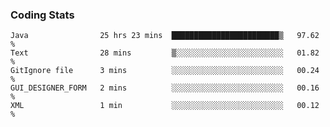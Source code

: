 
### Coding Stats
<!--START_SECTION:waka-->

```text
Java                25 hrs 23 mins  ████████████████████████▒   97.62 %
Text                28 mins         ▒░░░░░░░░░░░░░░░░░░░░░░░░   01.82 %
GitIgnore file      3 mins          ░░░░░░░░░░░░░░░░░░░░░░░░░   00.24 %
GUI_DESIGNER_FORM   2 mins          ░░░░░░░░░░░░░░░░░░░░░░░░░   00.16 %
XML                 1 min           ░░░░░░░░░░░░░░░░░░░░░░░░░   00.12 %
```

<!--END_SECTION:waka-->

